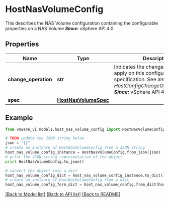 # HostNasVolumeConfig

This describes the NAS Volume configuration containing the configurable properties on a NAS Volume  ***Since:*** vSphere API 4.0 

## Properties
Name | Type | Description | Notes
------------ | ------------- | ------------- | -------------
**change_operation** | **str** | Indicates the change operation to apply on this configuration specification.  See also *HostConfigChangeOperation_enum*.  ***Since:*** vSphere API 4.0  | [optional] 
**spec** | [**HostNasVolumeSpec**](HostNasVolumeSpec.md) |  | [optional] 

## Example

```python
from vmware_vi.models.host_nas_volume_config import HostNasVolumeConfig

# TODO update the JSON string below
json = "{}"
# create an instance of HostNasVolumeConfig from a JSON string
host_nas_volume_config_instance = HostNasVolumeConfig.from_json(json)
# print the JSON string representation of the object
print HostNasVolumeConfig.to_json()

# convert the object into a dict
host_nas_volume_config_dict = host_nas_volume_config_instance.to_dict()
# create an instance of HostNasVolumeConfig from a dict
host_nas_volume_config_form_dict = host_nas_volume_config.from_dict(host_nas_volume_config_dict)
```
[[Back to Model list]](../README.md#documentation-for-models) [[Back to API list]](../README.md#documentation-for-api-endpoints) [[Back to README]](../README.md)


